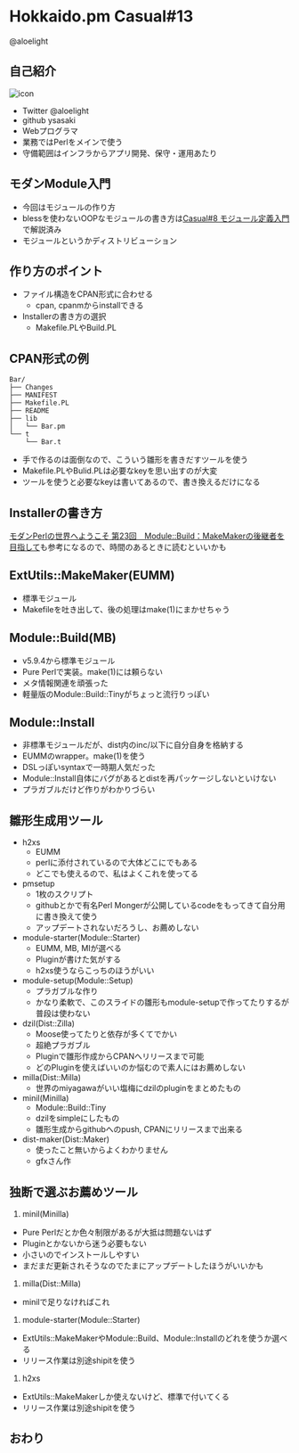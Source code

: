 Hokkaido.pm Casual#13
======================

@aloelight

自己紹介
---------

![icon](http://www.gravatar.com/avatar/b4ff5cbfba3187bf486733b00653950c.png)

 - Twitter @aloelight
 - github ysasaki
 - Webプログラマ
 - 業務ではPerlをメインで使う
 - 守備範囲はインフラからアプリ開発、保守・運用あたり

モダンModule入門
----------------

 - 今回はモジュールの作り方
 - blessを使わないOOPなモジュールの書き方は[Casual#8 モジュール定義入門](https://github.com/ysasaki/ysasaki.github.com/blob/master/presentations/hokkaidopm-casual8/slide.md)で解説済み
 - モジュールというかディストリビューション
 
作り方のポイント
----------------

 - ファイル構造をCPAN形式に合わせる
   - cpan, cpanmからinstallできる
 - Installerの書き方の選択
   - Makefile.PLやBuild.PL

CPAN形式の例
------------

    Bar/
    ├── Changes
    ├── MANIFEST  
    ├── Makefile.PL
    ├── README
    ├── lib
    │   └── Bar.pm
    └── t
        └── Bar.t

 - 手で作るのは面倒なので、こういう雛形を書きだすツールを使う
 - Makefile.PLやBulid.PLは必要なkeyを思い出すのが大変
 - ツールを使うと必要なkeyは書いてあるので、書き換えるだけになる

Installerの書き方
-----------------

[モダンPerlの世界へようこそ 第23回　Module::Build：MakeMakerの後継者を目指して](http://gihyo.jp/dev/serial/01/modern-perl/0023)も参考になるので、時間のあるときに読むといいかも


ExtUtils::MakeMaker(EUMM)
-------------------------

 - 標準モジュール
 - Makefileを吐き出して、後の処理はmake(1)にまかせちゃう


Module::Build(MB)
-------------

 - v5.9.4から標準モジュール
 - Pure Perlで実装。make(1)には頼らない
 - メタ情報関連を頑張った
 - 軽量版のModule::Build::Tinyがちょっと流行りっぽい

Module::Install
---------------

 - 非標準モジュールだが、dist内のinc/以下に自分自身を格納する
 - EUMMのwrapper。make(1)を使う
 - DSLっぽいsyntaxで一時期人気だった
 - Module::Install自体にバグがあるとdistを再パッケージしないといけない
 - プラガブルだけど作りがわかりづらい

雛形生成用ツール
----------------

 - h2xs
   - EUMM
   - perlに添付されているので大体どこにでもある
   - どこでも使えるので、私はよくこれを使ってる
 - pmsetup
   - 1枚のスクリプト
   - githubとかで有名Perl Mongerが公開しているcodeをもってきて自分用に書き換えて使う
   - アップデートされないだろうし、お薦めしない
 - module-starter(Module::Starter)
   - EUMM, MB, MIが選べる
   - Pluginが書けた気がする
   - h2xs使うならこっちのほうがいい
 - module-setup(Module::Setup)
   - プラガブルな作り
   - かなり柔軟で、このスライドの雛形もmodule-setupで作ってたりするが普段は使わない
 - dzil(Dist::Zilla)
   - Moose使ってたりと依存が多くてでかい
   - 超絶プラガブル
   - Pluginで雛形作成からCPANへリリースまで可能
   - どのPluginを使えばいいのか悩むので素人にはお薦めしない
 - milla(Dist::Milla)
   - 世界のmiyagawaがいい塩梅にdzilのpluginをまとめたもの
 - minil(Minilla)
   - Module::Build::Tiny
   - dzilをsimpleにしたもの
   - 雛形生成からgithubへのpush, CPANにリリースまで出来る
 - dist-maker(Dist::Maker)
   - 使ったこと無いからよくわかりません
   - gfxさん作

独断で選ぶお薦めツール
----------------------

 1. minil(Minilla)
   - Pure Perlだとか色々制限があるが大抵は問題ないはず
   - Pluginとかないから迷う必要もない
   - 小さいのでインストールしやすい
   - まだまだ更新されそうなのでたまにアップデートしたほうがいいかも
 1. milla(Dist::Milla)
   - minilで足りなければこれ
 1. module-starter(Module::Starter)
   - ExtUtils::MakeMakerやModule::Build、Module::Installのどれを使うか選べる
   - リリース作業は別途shipitを使う
 1. h2xs
   - ExtUtils::MakeMakerしか使えないけど、標準で付いてくる
   - リリース作業は別途shipitを使う

おわり
-----
